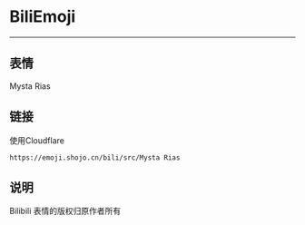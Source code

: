 # BiliEmoji
---
## 表情
Mysta Rias
## 链接
使用Cloudflare
```
https://emoji.shojo.cn/bili/src/Mysta Rias
```
## 说明
Bilibili 表情的版权归原作者所有
